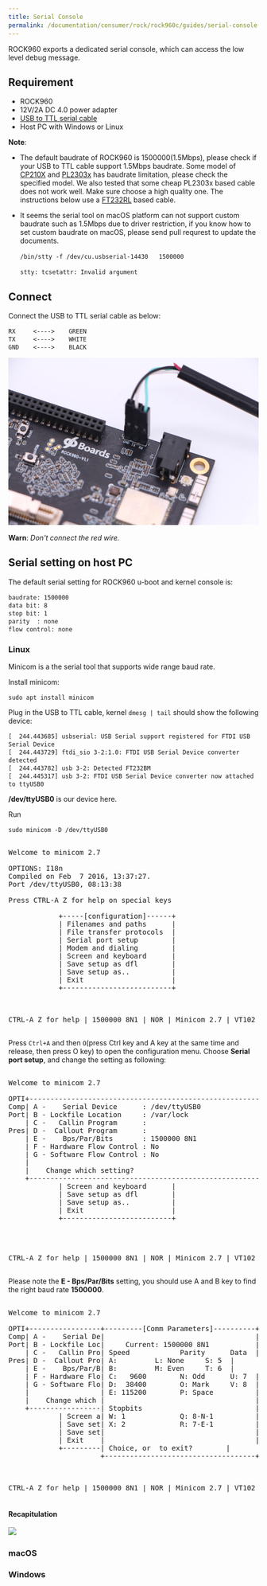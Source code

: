 ```yaml
---
title: Serial Console
permalink: /documentation/consumer/rock/rock960c/guides/serial-console.md.html
---
```


ROCK960 exports a dedicated serial console, which can access the low level debug message.

## Requirement

 * ROCK960
 * 12V/2A DC 4.0 power adapter
 * [USB to TTL serial cable](https://store.vamrs.com/products/usb-to-ttl-cable)
 * Host PC with Windows or Linux


**Note**:

* The default baudrate of ROCK960 is 1500000(1.5Mbps), please check if your USB to TTL cable support 1.5Mbps baudrate. Some model of [CP210X](https://www.silabs.com/products/interface/usb-bridges) and [PL2303x](http://www.prolific.com.tw/US/ShowProduct.aspx?pcid=41) has baudrate limitation, please check the specified model. We also tested that some cheap PL2303x based cable does not work well. Make sure choose a high quality one. The instructions below use a [FT232RL](http://www.ftdichip.com/Products/ICs/FT232R.htm) based cable.

* It seems the serial tool on macOS platform can not support custom baudrate such as 1.5Mbps due to driver restriction, if you know how to set custom baudrate on macOS, please send pull requrest to update the documents.

    `/bin/stty -f /dev/cu.usbserial-14430   1500000`

    `stty: tcsetattr: Invalid argument`



## Connect

Connect the USB to TTL serial cable as below:

    RX     <---->    GREEN
    TX     <---->    WHITE
    GND    <---->    BLACK

<img src="../additional-docs/images/images-guides/serial-connection.jpg" data-canonical-src="" width="600" />

**Warn**:
*Don't connect the red wire.*

## Serial setting on host PC

The default serial setting for ROCK960 u-boot and kernel console is:

    baudrate: 1500000
    data bit: 8
    stop bit: 1
    parity  : none
    flow control: none

### Linux

Minicom is a the serial tool that supports wide range baud rate.

Install minicom:

    sudo apt install minicom

Plug in the USB to TTL cable, kernel `dmesg | tail` should show the following device:

	[  244.443685] usbserial: USB Serial support registered for FTDI USB Serial Device
    [  244.443729] ftdi_sio 3-2:1.0: FTDI USB Serial Device converter detected
    [  244.443782] usb 3-2: Detected FT232BM
    [  244.445317] usb 3-2: FTDI USB Serial Device converter now attached to ttyUSB0


**/dev/ttyUSB0** is our device here.

Run

    sudo minicom -D /dev/ttyUSB0

<pre>

Welcome to minicom 2.7

OPTIONS: I18n
Compiled on Feb  7 2016, 13:37:27.
Port /dev/ttyUSB0, 08:13:38

Press CTRL-A Z for help on special keys

            +-----[configuration]------+
            | Filenames and paths      |
            | File transfer protocols  |
            | Serial port setup        |
            | Modem and dialing        |
            | Screen and keyboard      |
            | Save setup as dfl        |
            | Save setup as..          |
            | Exit                     |
            +--------------------------+



CTRL-A Z for help | 1500000 8N1 | NOR | Minicom 2.7 | VT102 | Offline | ttyUSB0

</pre>

Press `Ctrl+A` and then `O`(press Ctrl key and A key at the same time and release, then press O key) to open the configuration menu. Choose **Serial port setup**, and change the setting as following:

<pre>

Welcome to minicom 2.7

OPTI+-----------------------------------------------------------------------+
Comp| A -    Serial Device      : /dev/ttyUSB0                              |
Port| B - Lockfile Location     : /var/lock                                 |
    | C -   Callin Program      :                                           |
Pres| D -  Callout Program      :                                           |
    | E -    Bps/Par/Bits       : 1500000 8N1                               |
    | F - Hardware Flow Control : No                                        |
    | G - Software Flow Control : No                                        |
    |                                                                       |
    |    Change which setting?                                              |
    +-----------------------------------------------------------------------+
            | Screen and keyboard      |
            | Save setup as dfl        |
            | Save setup as..          |
            | Exit                     |
            +--------------------------+




CTRL-A Z for help | 1500000 8N1 | NOR | Minicom 2.7 | VT102 | Offline | ttyUSB0

</pre>

Please note the **E - Bps/Par/Bits** setting, you should use A and B key to find the right baud rate **1500000**.


<pre>

Welcome to minicom 2.7

OPTI+-----------------+---------[Comm Parameters]----------+----------------+
Comp| A -    Serial De|                                    |                |
Port| B - Lockfile Loc|     Current: 1500000 8N1           |                |
    | C -   Callin Pro| Speed            Parity      Data  |                |
Pres| D -  Callout Pro| A: <next>        L: None     S: 5  |                |
    | E -    Bps/Par/B| B: <prev>        M: Even     T: 6  |                |
    | F - Hardware Flo| C:   9600        N: Odd      U: 7  |                |
    | G - Software Flo| D:  38400        O: Mark     V: 8  |                |
    |                 | E: 115200        P: Space          |                |
    |    Change which |                                    |                |
    +-----------------| Stopbits                           |----------------+
            | Screen a| W: 1             Q: 8-N-1          |
            | Save set| X: 2             R: 7-E-1          |
            | Save set|                                    |
            | Exit    |                                    |
            +---------| Choice, or <Enter> to exit?        |
                      +------------------------------------+



CTRL-A Z for help | 1500000 8N1 | NOR | Minicom 2.7 | VT102 | Offline | ttyUSB0

</pre>

#### Recapitulation

<a href="https://asciinema.org/a/164637" target="_blank"><img src="https://asciinema.org/a/164637.png" /></a>
<script src="https://asciinema.org/a/164637.js" id="asciicast-164637" async></script>

### macOS



### Windows
